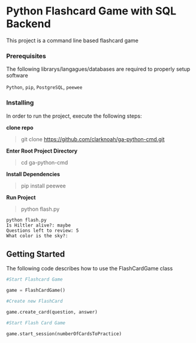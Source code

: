 # Python Flashcard Game with SQL Backend

This project is a command line based flashcard game

### Prerequisites
The following librarys/langagues/databases are required to properly setup software

`Python`, `pip`, `PostgreSQL`, `peewee`


### Installing

In order to run the project, execute the following steps:

**clone repo**

> git clone https://github.com/clarknoah/ga-python-cmd.git

**Enter Root Project Directory**

> cd ga-python-cmd

**Install Dependencies**

> pip install peewee

**Run Project**

> python flash.py

```
python flash.py
Is Hiltler alive?: maybe
Questions left to review: 5
What color is the sky?:
```


## Getting Started

The following code describes how to use the FlashCardGame class

```python
#Start Flashcard Game

game = FlashCardGame()

#Create new FlashCard

game.create_card(question, answer)

#Start Flash Card Game

game.start_session(numberOfCardsToPractice)

```
